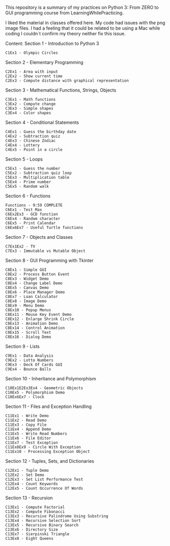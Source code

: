 This repository is a summary of my practices on Python 3: From ZERO to GUI programming course from LearningWhilePracticing.

I liked the material in classes offered here.
My code had issues with the png image files. I had a feeling that it could be related to be using a Mac while coding
I couldn`t confirm my theory neither fix this issue.

Content:
 Section 1 - Introduction to Python 3

    C1Ex1 - Olympic Circles 

Section 2 - Elementary Programming

    C2Ex1 - Area with input 
    C2Ex2 - Show current time 
    C2Ex3 - Compute distance with graphical representation 

Section 3 - Mathematical Functions, Strings, Objects

    C3Ex1 - Math functions 
    C3Ex2 - Compute change 
    C3Ex3 - Simple shapes 
    C3Ex4 - Color shapes 

Section 4 - Conditional Statements

    C4Ex1 - Guess the birthday date
    C4Ex2 - Subtraction quiz 
    C4Ex3 - Chinese Zodiac 
    C4Ex4 - Lottery 
    C4Ex5 - Point in a circle 

Section 5 - Loops

    C5Ex1 - Guess the number 
    C5Ex2 - Subtraction quiz loop 
    C5Ex3 - Multiplication table 
    C5Ex4 - Prime number 
    C5Ex5 - Random walk 

Section 6 - Functions

    Functions - 9:59 COMPLETE
    C6Ex1 - Test Max 
    C6Ex2Ex3 - GCD function 
    C6Ex4 - Random character 
    C6Ex5 - Print Calendar
    C6Ex6Ex7 - Useful Turtle functions 

Section 7 - Objects and Classes

    C7Ex1Ex2 - TV 
    C7Ex3 - Immutable vs Mutable Object

Section 8 - GUI Programming with Tkinter

    C8Ex1 - Simple GUI
    C8Ex2 - Process Button Event
    C8Ex3 - Widget Demo
    C8Ex4 - Change Label Demo
    C8Ex5 - Canvas Demo
    C8Ex6 - Place Manager Demo
    C8Ex7 - Loan Calculator 
    C8Ex8 - Image Demo 
    C8Ex9 - Menu Demo
    C8Ex10 - Popup Menus
    C8Ex11 - Mouse Key Event Demo
    C8Ex12 - Enlarge Shrink Circle 
    C8Ex13 - Animation Demo 
    C8Ex14 - Control Animation 
    C8Ex15 - Scroll Text 
    C8Ex16 - Dialog Demo 

Section 9 - Lists

    C9Ex1 - Data Analysis 
    C9Ex2 - Lotto Numbers 
    C9Ex3 - Deck Of Cards GUI 
    C9Ex4 - Bounce Balls 

Section 10 - Inheritance and Polymorphism

    C10Ex1E2Ex3Ex4 - Geometric Objects
    C10Ex5 - Polymorphism Demo 
    C10Ex6Ex7 - Clock 

Section 11 - Files and Exception Handling

    C11Ex1 - Write Demo 
    C11Ex2 - Read Demo 
    C11Ex3 - Copy File 
    C11Ex4 - Append Demo 
    C11Ex5 - Write Read Numbers 
    C11Ex6 - File Editor 
    C11Ex7 - Test Exception 
    C11Ex8Ex9 - Circle With Exception 
    C11Ex10 - Processing Exception Object 

Section 12 - Tuples, Sets, and Dictionaries

    C12Ex1 - Tuple Demo 
    C12Ex2 - Set Demo 
    C12Ex3 - Set List Performance Test 
    C12Ex4 - Count Keywords 
    C12Ex5 - Count Occurrence Of Words

Section 13 - Recursion

    C13Ex1 - Compute Factorial 
    C13Ex2 - Compute Fibonacci 
    C13Ex3 - Recursive Palindrome Using Substring
    C13Ex4 - Recursive Selection Sort 
    C13Ex5 - Recursive Binary Search 
    C13Ex6 - Directory Size 
    C13Ex7 - Sierpinski Triangle 
    C13Ex8 - Eight Queens 

